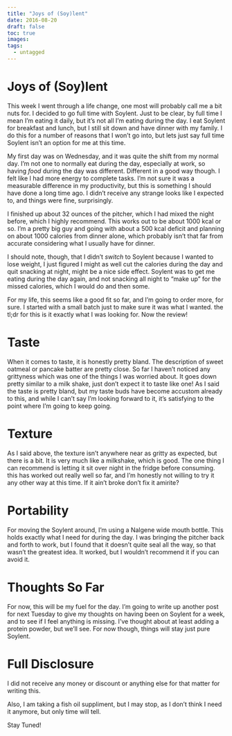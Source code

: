 ```yaml
---
title: "Joys of (Soy)lent"
date: 2016-08-20
draft: false
toc: true
images:
tags:
  - untagged
--- 
```

# Joys of (Soy)lent


 


This week I went through a life change, one most will probably call me a bit nuts for. I decided to go full time with Soylent. Just to be clear, by full time I mean I’m eating it daily, but it’s not all I’m eating during the day. I eat Soylent for breakfast and lunch, but I still sit down and have dinner with my family. I do this for a number of reasons that I won’t go into, but lets just say full time Soylent isn’t an option for me at this time.


My first day was on Wednesday, and it was quite the shift from my normal day. I’m not one to normally eat during the day, especially at work, so having *food* during the day was different. Different in a good way though. I felt like I had more energy to complete tasks. I’m not sure it was a measurable difference in my productivity, but this is something I should have done a long time ago. I didn’t receive any strange looks like I expected to, and things were fine, surprisingly.


I finished up about 32 ounces of the pitcher, which I had mixed the night before, which I highly recommend. This works out to be about 1000 kcal or so. I’m a pretty big guy and going with about a 500 kcal deficit and planning on about 1000 calories from dinner alone, which probably isn’t that far from accurate considering what I usually have for dinner.


I should note, though, that I didn’t *switch* to Soylent because I wanted to lose weight, I just figured I might as well cut the calories during the day and quit snacking at night, might be a nice side effect. Soylent was to get me eating during the day again, and not snacking all night to “make up” for the missed calories, which I would do and then some.


For my life, this seems like a good fit so far, and I’m going to order more, for sure. I started with a small batch just to make sure it was what I wanted. the tl;dr for this is it exactly what I was looking for. Now the review!


# Taste


When it comes to taste, it is honestly pretty bland. The description of sweet oatmeal or pancake batter are pretty close. So far I haven’t noticed any grittyness which was one of the things I was worried about. It goes down pretty similar to a milk shake, just don’t expect it to taste like one! As I said the taste is pretty bland, but my taste buds have become accustom already to this, and while I can’t say I’m looking forward to it, it’s satisfying to the point where I’m going to keep going.


# Texture


As I said above, the texture isn’t anywhere near as gritty as expected, but there is a bit. It is very much like a milkshake, which is good. The one thing I can recommend is letting it sit over night in the fridge before consuming. this has worked out really well so far, and I’m honestly not willing to try it any other way at this time. If it ain’t broke don’t fix it amirite?


# Portability


For moving the Soylent around, I’m using a Nalgene wide mouth bottle. This holds exactly what I need for during the day. I was bringing the pitcher back and forth to work, but I found that it doesn’t quite seal all the way, so that wasn’t the greatest idea. It worked, but I wouldn’t recommend it if you can avoid it.


# Thoughts So Far


For now, this will be my fuel for the day. I’m going to write up another post for next Tuesday to give my thoughts on having been on Soylent for a week, and to see if I feel anything is missing. I’ve thought about at least adding a protein powder, but we’ll see. For now though, things will stay just pure Soylent.


# Full Disclosure


I did not receive any money or discount or anything else for that matter for writing this.


Also, I am taking a fish oil suppliment, but I may stop, as I don’t think I need it anymore, but only time will tell.


Stay Tuned!

